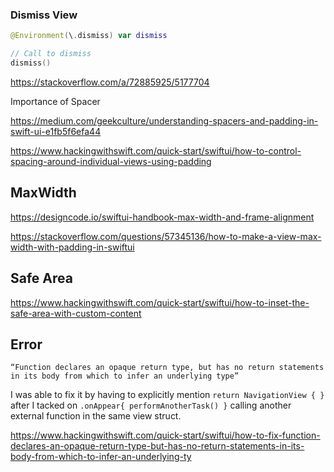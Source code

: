 

### Dismiss View

```swift 
@Environment(\.dismiss) var dismiss

// Call to dismiss
dismiss()

```

https://stackoverflow.com/a/72885925/5177704



Importance of Spacer

https://medium.com/geekculture/understanding-spacers-and-padding-in-swift-ui-e1fb5f6efa44

https://www.hackingwithswift.com/quick-start/swiftui/how-to-control-spacing-around-individual-views-using-padding
## MaxWidth


https://designcode.io/swiftui-handbook-max-width-and-frame-alignment

https://stackoverflow.com/questions/57345136/how-to-make-a-view-max-width-with-padding-in-swiftui


## Safe Area


https://www.hackingwithswift.com/quick-start/swiftui/how-to-inset-the-safe-area-with-custom-content


## Error

```
“Function declares an opaque return type, but has no return statements in its body from which to infer an underlying type”
```

I was able to fix it by having to explicitly mention 
`return NavigationView { }` after I tacked on `.onAppear{ performAnotherTask() }` calling another external function in the same view struct.

https://www.hackingwithswift.com/quick-start/swiftui/how-to-fix-function-declares-an-opaque-return-type-but-has-no-return-statements-in-its-body-from-which-to-infer-an-underlying-ty